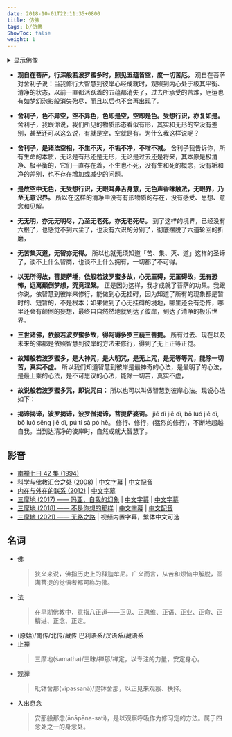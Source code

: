 ```yaml
---
date: 2018-10-01T22:11:35+0800
title: 仿佛
tags: b/仿佛
ShowToc: false
weight: 1
---
```

<details>
    <summary>显示佛像</summary>
    <span class="details"></span>
    <img src="https://du1ab.one/images/buddha.webp">
</details>

- **观自在菩萨，行深般若波罗蜜多时，照见五蕴皆空，度一切苦厄。**
  观自在菩萨对舍利子说：当我修行大智慧到彼岸心经成就时，观照到内心处于极其平衡、清净的状态，以前一直都活跃着的五蕴都消失了，过去所承受的苦难，厄运也有如梦幻泡影般消失殆尽，而且以后也不会再出现了。

- **舍利子，色不异空，空不异色，色即是空，空即是色。受想行识，亦复如是。**
  舍利子，我跟你说，我们所见的物质形态看似有形，其实和无形的空没有差别，甚至还可以这么说，有就是空，空就是有。为什么我这样说呢？

- **舍利子，是诸法空相，不生不灭，不垢不净，不增不减。**
  舍利子我告诉你，所有生命的本质，无论是有形还是无形，无论是过去还是将来，其本原是极清净、极平衡的，它们一直存在着，不生也不死，没有生和死的概念，没有垢和净的差别，也不存在增加或减少的问题。

- **是故空中无色，无受想行识，无眼耳鼻舌身意，无色声香味触法，无眼界，乃至无意识界。**
  所以在这样的清净中没有有形物质的存在，没有感受、思想、意念和见解。

- **无无明，亦无无明尽，乃至无老死，亦无老死尽。**
  到了这样的境界，已经没有六根了，也感觉不到六尘了，也没有六识的分别了，彻底摆脱了六道轮回的折磨，

- **无苦集灭道，无智亦无得。**
  所以也就无须知道「苦、集、灭、道」这样的圣谛了，谈不上什么智商，也谈不上什么拥有，一切都了不可得。

- **以无所得故，菩提萨埵，依般若波罗蜜多故，心无罣碍，无罣碍故，无有恐怖，远离顚倒梦想，究竟涅槃。**
  正是因为这样，我才成就了菩萨的功果。我跟你说，依智慧到彼岸来修行，能做到心无挂碍，因为知道了所有的现象都是暂时的、短暂的，不是根本；如果做到了心无挂碍的境地，哪里还会有恐怖，哪里还会有颠倒的妄想，最终自自然然地就到达了彼岸，到达了清净的极乐世界。

- **三世诸佛，依般若波罗蜜多故，得阿耨多罗三藐三菩提。**
  所有过去、现在以及未来的佛都是依照智慧到彼岸的方法来修行，得到了无上正等正觉。

- **故知般若波罗蜜多，是大神咒，是大明咒，是无上咒，是无等等咒，能除一切苦，真实不虚。**
  所以我们知道智慧到彼岸是最神奇的心法，是最明了的心法，是最上乘的心法，是不可思议的心法，能除一切苦，真实不虚，

- **故说般若波罗蜜多咒，即说咒曰：**
  所以也可以叫做智慧到彼岸心法。现说心法如下：

- **揭谛揭谛，波罗揭谛，波罗僧揭谛，菩提萨婆诃。**
  jiē dì jiē dì, bō luó jiē dì, bō luó sēng jiē dì, pú tí sà pó hē。
  修行、修行，(猛烈的修行)，不断地超越自我。当到达清净的彼岸时，自然成就大智慧了。

## 影音

- [南禅七日 42 集 (1994)][11]
- [科学与佛教汇合之处 (2008)][21]  | [中文字幕][22] | [中文配音][23]
- [内在与外在的联系 (2012)][31] | [中文字幕][32]
- [三摩地 (2017) —— 玛亚，自我的幻象][41] | [中文字幕][42] | [中文字幕][43]
- [三摩地 (2018) —— 不是你想的那样][51] | [中文字幕][52] | [中文配音][53]
- [三摩地 (2021) —— 无路之路][61] | 视频内置字幕，繁体中文可选

## 名词
- 佛
  > 狭义来说，佛指历史上的释迦牟尼。广义而言，从苦和烦恼中解脱，圆满菩提的觉悟者都可称为佛。
- 法
  > 在早期佛教中，意指八正道——正见、正思维、正语、正业、正命、正精进、正念、正定。
- (原始)/南传/北传/藏传
  巴利语系/汉语系/藏语系
- 止禅
  > 三摩地(śamatha)/三昧/禅那/禅定，以专注的力量，安定身心。
- 观禅
  > 毗钵舍那(vipassanā)/毘钵舍那，以正见来观察、抉择。
- 入出息念
  > 安那般那念(ānāpāna-sati)，是以观察呼吸作为修习定的方法。属于四念处之一的身念处。

[11]: https://my.tv.sohu.com/pl/9144617/index.shtml
[21]: https://www.youtube.com/watch?v=WMeX_7t5h2k
[22]: https://v.qq.com/x/page/n031181cxrx.html
[23]: https://v.qq.com/x/page/e0623rmx3rn.html
[31]: https://youtu.be/1Mbs0gjksAI
[32]: https://www.bilibili.com/video/BV1j5411b7AJ
[41]: https://www.youtube.com/watch?v=Bw9zSMsKcwk
[42]: https://www.nunuyy1.top/dianying/64937.html
[43]: https://www.dandanzan.top/dianying/64937.html
[51]: https://www.youtube.com/watch?v=AQL6qcGqQ0Y
[52]: https://www.nunuyy1.top/dianying/64935.html
[53]: https://awakentheworld.com/cn/film/san-mo-de-di-2-bufen-bushi-n-xing-di-nayang/
[61]: https://awakentheworld.com/film/samadhi-film-part-3-the-pathless-path/

